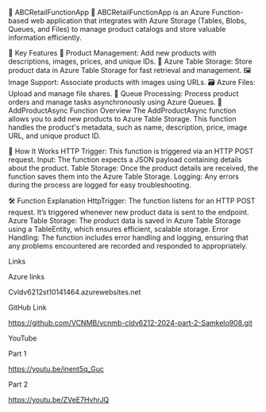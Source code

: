 🌟 ABCRetailFunctionApp 🌟 ABCRetailFunctionApp is an Azure Function-based web application that integrates with Azure Storage (Tables, Blobs, Queues, and Files) to manage product catalogs and store valuable information efficiently.

🚀 Key Features 🛒 Product Management: Add new products with descriptions, images, prices, and unique IDs. 📂 Azure Table Storage: Store product data in Azure Table Storage for fast retrieval and management. 🖼️ Image Support: Associate products with images using URLs. 🗃️ Azure Files: Upload and manage file shares. 🔄 Queue Processing: Process product orders and manage tasks asynchronously using Azure Queues. 📝 AddProductAsync Function Overview The AddProductAsync function allows you to add new products to Azure Table Storage. This function handles the product's metadata, such as name, description, price, image URL, and unique product ID.

🔧 How It Works HTTP Trigger: This function is triggered via an HTTP POST request. Input: The function expects a JSON payload containing details about the product. Table Storage: Once the product details are received, the function saves them into the Azure Table Storage. Logging: Any errors during the process are logged for easy troubleshooting.

🛠️ Function Explanation HttpTrigger: The function listens for an HTTP POST request. It’s triggered whenever new product data is sent to the endpoint. Azure Table Storage: The product data is saved in Azure Table Storage using a TableEntity, which ensures efficient, scalable storage. Error Handling: The function includes error handling and logging, ensuring that any problems encountered are recorded and responded to appropriately.

Links

Azure links

Cvldv6212st10141464.azurewebsites.net

GitHub Link

https://github.com/VCNMB/vcnmb-cldv6212-2024-part-2-Samkelo908.git

YouTube

Part 1

https://youtu.be/inent5q_Guc

Part 2

https://youtu.be/ZVeE7HvhrJQ
